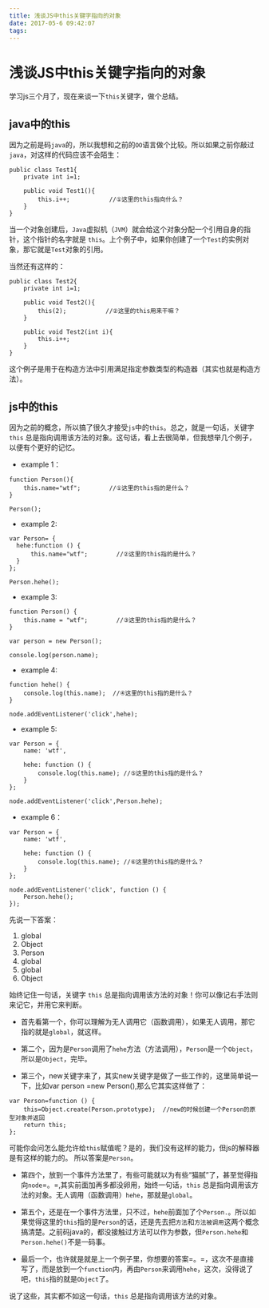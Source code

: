 ```yaml
---
title: 浅谈JS中this关键字指向的对象
date: 2017-05-6 09:42:07
tags:
---
```


# 浅谈JS中this关键字指向的对象

学习js三个月了，现在来谈一下`this`关键字，做个总结。

## java中的this

因为之前是码`java`的，所以我想和之前的`OO`语言做个比较。所以如果之前你敲过`java`，对这样的代码应该不会陌生：

```
public class Test1{
    private int i=1;

    public void Test1(){
        this.i++;           //①这里的this指向什么？
    }
}

```

当一个对象创建后，`Java`虚拟机（`JVM`）就会给这个对象分配一个引用自身的指针，这个指针的名字就是 `this`。上个例子中，如果你创建了一个`Test`的实例对象，那它就是`Test`对象的引用。

当然还有这样的：

```
public class Test2{
    private int i=1;

    public void Test2(){
        this(2);           //②这里的this用来干嘛？
    }

    public void Test2(int i){
        this.i++;
    }
}
```
这个例子是用于在构造方法中引用满足指定参数类型的构造器（其实也就是构造方法）。

## js中的this
因为之前的概念，所以搞了很久才接受`js`中的`this`。总之，就是一句话，关键字 `this` 总是指向调用该方法的对象。这句话，看上去很简单，但我想举几个例子，以便有个更好的记忆。

* example 1：

```
function Person(){
    this.name="wtf";        //①这里的this指的是什么？
}

Person();
```

* example 2:

```
var Person= {
  hehe:function () {
      this.name="wtf";        //②这里的this指的是什么？
  }
};

Person.hehe();
```

* example 3:

```
function Person() {
    this.name = "wtf";        //③这里的this指的是什么？
}

var person = new Person();

console.log(person.name);
```

* example 4:

```
function hehe() {
    console.log(this.name);  //④这里的this指的是什么？
}

node.addEventListener('click',hehe);
```

* example 5:

```
var Person = {
    name: 'wtf',

    hehe: function () {
        console.log(this.name); //⑤这里的this指的是什么？
    }
};

node.addEventListener('click',Person.hehe);
```

* example 6：

```
var Person = {
    name: 'wtf',

    hehe: function () {
        console.log(this.name); //⑥这里的this指的是什么？
    }
};

node.addEventListener('click', function () {
    Person.hehe();
});
```

先说一下答案：

1. global
2. Object
3. Person
4. global
5. global
6. Object

始终记住一句话，关键字 `this` 总是指向调用该方法的对象！你可以像记右手法则来记它，并用它来判断。

* 首先看第一个，你可以理解为无人调用它（函数调用），如果无人调用，那它指的就是`global`，就这样。

* 第二个，因为是`Person`调用了`hehe`方法（方法调用），`Person`是一个`Object`，所以是`Object`，完毕。

* 第三个，new关键字来了，其实new关键字是做了一些工作的，这里简单说一下，比如var person =new Person(),那么它其实这样做了：
```
var Person=function () {
    this=Object.create(Person.prototype);  //new的时候创建一个Person的原型对象并返回
    return this;
};
```
可能你会问怎么能允许给`this`赋值呢？是的，我们没有这样的能力，但js的解释器是有这样的能力的。
所以答案是`Person`。

* 第四个，放到一个事件方法里了，有些可能就以为有些“猫腻”了，甚至觉得指向`node`=。=,其实前面加再多都没卵用，始终一句话，`this` 总是指向调用该方法的对象。无人调用（函数调用）`hehe`，那就是`global`。

* 第五个，还是在一个事件方法里，只不过，`hehe`前面加了个`Person.`。所以如果觉得这里的`this`指的是`Person`的话，还是先去把`方法`和`方法被调用`这两个概念搞清楚。之前码java的，都没接触过方法可以作为参数，但`Person.hehe`和`Person.hehe()`不是一码事。

* 最后一个，也许就是就是上一个例子里，你想要的答案=。=，这次不是直接写了，而是放到一个`function`内，再由`Person`来调用`hehe`，这次，没得说了吧，`this`指的就是`Object`了。

说了这些，其实都不如这一句话，`this` 总是指向调用该方法的对象。







